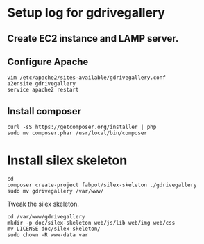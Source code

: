 Setup log for gdrivegallery
===========================

## Create EC2 instance and LAMP server.

## Configure Apache

    vim /etc/apache2/sites-available/gdrivegallery.conf
    a2ensite gdrivegallery
    service apache2 restart

## Install composer

    curl -sS https://getcomposer.org/installer | php
    sudo mv composer.phar /usr/local/bin/composer

# Install silex skeleton

    cd
    composer create-project fabpot/silex-skeleton ./gdrivegallery
    sudo mv gdrivegallery /var/www/

Tweak the silex skeleton.

    cd /var/www/gdrivegallery
    mkdir -p doc/silex-skeleton web/js/lib web/img web/css
    mv LICENSE doc/silex-skeleton/
    sudo chown -R www-data var

